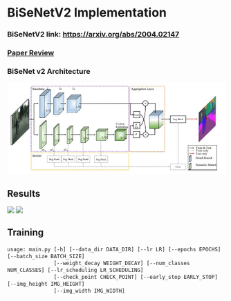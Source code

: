 # BiSeNetV2 Implementation 
### BiSeNetV2 link: https://arxiv.org/abs/2004.02147  
### [Paper Review](https://github.com/Sangh0/Segmentation/blob/main/BiSeNetV2/BiSeNetV2_paper_review.ipynb) 
### BiSeNet v2 Architecture  
<img src = "https://github.com/Sangh0/Segmentation/blob/main/BiSeNetV2/figure/figure3.JPG?raw=true" width=700>

## Results
 
<img src = "https://github.com/Sangh0/Segmentation/blob/main/BiSeNetV2/images/output2.png?raw=true" width=800>
<img src = "https://github.com/Sangh0/Segmentation/blob/main/BiSeNetV2/images/output3.png?raw=true" width=800>


## Training
```
usage: main.py [-h] [--data_dir DATA_DIR] [--lr LR] [--epochs EPOCHS] [--batch_size BATCH_SIZE]
               [--weight_decay WEIGHT_DECAY] [--num_classes NUM_CLASSES] [--lr_scheduling LR_SCHEDULING]
               [--check_point CHECK_POINT] [--early_stop EARLY_STOP] [--img_height IMG_HEIGHT] 
               [--img_width IMG_WIDTH]
```